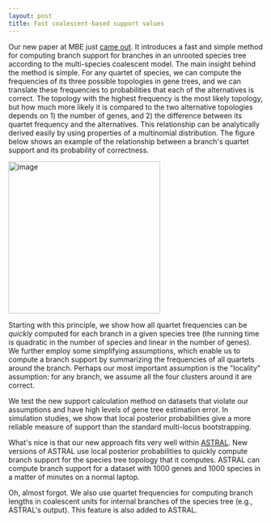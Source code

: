 ```yaml
---
layout: post
title: Fast coalescent-based support values
---
```


Our new paper at MBE just [came out](http://mbe.oxfordjournals.org/cgi/content/abstract/msw079?ijkey=OTHYAZPfjJsY2Ce&keytype=ref). It introduces a fast and simple method for computing branch support for branches in an unrooted species tree according to the multi-species coalescent model. The main insight behind the method is simple. For any quartet of species, we can compute the frequencies of its three possible topologies in gene trees, and we can translate these frequencies to probabilities that each of the alternatives is correct. The topology with the highest frequency is the most likely topology, but how much more likely it is compared to the two alternative topologies depends on 1) the number of genes, and 2) the difference between its quartet frequency and the alternatives. This relationship can be analytically derived easily by using properties of a multinomial distribution. The figure below shows an example of the relationship between a branch's quartet support and its probability of correctness. 


<img src="{{ site.url }}/assets/qs-vs-pp-2.pdf" width="300" alt="image" />

Starting with this principle, we show how all quartet frequencies can be *quickly* computed for each branch in a given species tree (the running time is quadratic in the number of species and linear in the number of genes). We further employ some simplifying assumptions, which enable us to compute a branch support by summarizing the frequencies of all quartets around the branch. Perhaps our most important assumption is the "locality" assumption: for any branch, we assume all the four clusters around it are correct. 

We test the new support calculation method on datasets that violate our assumptions and have high levels of gene tree estimation error. In simulation studies, we show that local posterior probabilities give a more reliable measure of support than the standard multi-locus bootstrapping. 

What's nice is that our new approach fits very well within [ASTRAL](https://github.com/smirarab/ASTRAL). New versions of ASTRAL use local posterior probabilities to quickly compute branch support for the species tree topology that it computes. ASTRAL can compute branch support for a dataset with 1000 genes and 1000 species in a matter of minutes on a normal laptop.

Oh, almost forgot. We also use quartet frequencies for computing branch lengths in coalescent units for internal branches of the species tree (e.g., ASTRAL's output). This feature is also added to ASTRAL. 
